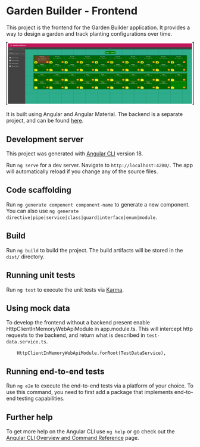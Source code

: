 # Garden Builder - Frontend

This project is the frontend for the Garden Builder application. It provides a way to design a garden and 
track planting configurations over time.

![Image displaying example garden](./documentation/images/garden_view.png)

It is built using Angular and Angular Material. The backend is a separate project, and can be 
found [here](https://github.com/benleov/garden-builder).

## Development server

This project was generated with [Angular CLI](https://github.com/angular/angular-cli) version 18.

Run `ng serve` for a dev server. Navigate to `http://localhost:4200/`. The app will automatically reload if you 
change any of the source files.

## Code scaffolding

Run `ng generate component component-name` to generate a new component. You can also use `ng generate directive|pipe|service|class|guard|interface|enum|module`.

## Build

Run `ng build` to build the project. The build artifacts will be stored in the `dist/` directory.

## Running unit tests

Run `ng test` to execute the unit tests via [Karma](https://karma-runner.github.io).

## Using mock data

To develop the frontend without a backend present enable HttpClientInMemoryWebApiModule in app.module.ts. This will intercept http requests to the backend,
and return what is described in ``` test-data.service.ts ```.

```
    HttpClientInMemoryWebApiModule.forRoot(TestDataService),
```

## Running end-to-end tests

Run `ng e2e` to execute the end-to-end tests via a platform of your choice. To use this command, you need to first add a package that implements end-to-end testing capabilities.

## Further help

To get more help on the Angular CLI use `ng help` or go check out the [Angular CLI Overview and Command Reference](https://angular.io/cli) page.
